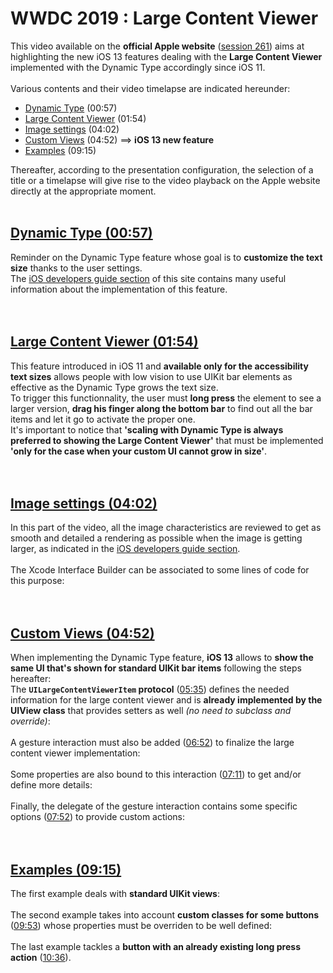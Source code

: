# WWDC 2019 : Large Content Viewer

<script>$(document).ready(function () {
    setBreadcrumb([{"label":"iOS","url":"mobile-ios.html"},
                   {"label":"WWDC","url":"dev-ios-wwdc.html"},
                   {"label":"2019 - Large Content Viewer"}
	]);
    addSubMenu([
        {"label":"Design criteria","url":"criteria-ios.html"}, 
        {"label":"Developers guide","url":"dev-ios.html"},
        {"label":"VoiceOver","url":"voiceover.html"},
        {"label":"WWDC","url":"dev-ios-wwdc.html"},
        {"label":"Tests","url":"criteria-ios-test.html"}
    ]);
});</script>

<span data-menuitem="mobile-ios"></span>

This video available on the **official Apple website** ([session 261](https://developer.apple.com/videos/play/wwdc2019/261/)) aims at highlighting the new iOS 13 features dealing with the **Large Content Viewer** implemented with the Dynamic Type accordingly since iOS 11.
</br><img style="max-width: 700px; height: auto;" alt="" src="./images/iOSdev/wwdc19-261.png" />
</br></br>Various contents and their video timelapse are indicated hereunder:

- [Dynamic Type](#DynamicType) (00:57)
- [Large Content Viewer](#LargeContentViewer) (01:54)
- [Image settings](#ImageSettings) (04:02)
- [Custom Views](#CustomViews) (04:52) ⟹ **iOS 13 new feature**
- [Examples](#Examples) (09:15)

Thereafter, according to the presentation configuration, the selection of a title or a timelapse will give rise to the video playback on the Apple website directly at the appropriate moment.
</br></br>
<a name="DynamicType"></a>
## [Dynamic Type (00:57)](https://developer.apple.com/videos/play/wwdc2019/261/?time=57)
Reminder on the Dynamic Type feature whose goal is to **customize the text size** thanks to the user settings.
</br><img style="max-width: 900px; height: auto;" alt="" src="./images/iOSdev/wwdc19-261-DynamicType.png" />
</br>The [iOS developers guide section](./dev-ios.html#text-size) of this site contains many useful information about the implementation of this feature.
</br></br></br>
<a name="LargeContentViewer"></a>
## [Large Content Viewer (01:54)](https://developer.apple.com/videos/play/wwdc2019/261/?time=114)
This feature introduced in iOS 11 and **available only for the accessibility text sizes** allows people with low vision to use UIKit bar elements as effective as the Dynamic Type grows the text size.
</br><img style="max-width: 350px; height: auto;" alt="" src="./images/iOSdev/wwdc19-261-LargeContentViewer_1.png" />
</br>To trigger this functionnality, the user must **long press** the element to see a larger version, **drag his finger along the bottom bar** to find out all the bar items and let it go to activate the proper one.
</br><img style="max-width: 900px; height: auto;" alt="" src="./images/iOSdev/wwdc19-261-LargeContentViewer_2.png" />
</br>It's important to notice that **'scaling with Dynamic Type is always preferred to showing the Large Content Viewer'** that must be implemented **'only for the case when your custom UI cannot grow in size'**.
</br></br></br>
<a name="ImageSettings"></a>
## [Image settings (04:02)](https://developer.apple.com/videos/play/wwdc2019/261/?time=242)
In this part of the video, all the image characteristics are reviewed to get as smooth and detailed a rendering as possible when the image is getting larger, as indicated in the [iOS developers guide section](./dev-ios.html#graphical-elements-size).
</br></br>The Xcode Interface Builder can be associated to some lines of code for this purpose:
</br><img style="max-width: 900px; height: auto;" alt="" src="./images/iOSdev/wwdc19-261-ImageSettings.png" />
</br></br></br>
<a name="CustomViews"></a>
## [Custom Views (04:52)](https://developer.apple.com/videos/play/wwdc2019/261/?time=292)
When implementing the Dynamic Type feature, **iOS 13** allows to **show the same UI that's shown for standard UIKit bar items** following the steps hereafter:
</br><img style="max-width: 650px; height: auto;" alt="" src="./images/iOSdev/wwdc19-261-CustomViews_1.png" />
</br>The **`UILargeContentViewerItem` protocol** (<a alt="Click to playback the video at the indicated time." href="https://developer.apple.com/videos/play/wwdc2019/261/?time=335">05:35</a>) defines the needed information for the large content viewer and is **already implemented by the UIView class** that provides setters as well *(no need to subclass and override)*:
</br><img style="max-width: 650px; height: auto;" alt="" src="./images/iOSdev/wwdc19-261-CustomViews_2.png" />
</br></br>A gesture interaction must also be added (<a alt="Click to playback the video at the indicated time." href="https://developer.apple.com/videos/play/wwdc2019/261/?time=412">06:52</a>) to finalize the large content viewer implementation:
</br><img style="max-width: 850px; height: auto;" alt="" src="./images/iOSdev/wwdc19-261-CustomViews_3.png" />
</br></br>Some properties are also bound to this interaction (<a alt="Click to playback the video at the indicated time." href="https://developer.apple.com/videos/play/wwdc2019/261/?time=431">07:11</a>) to get and/or define more details:
</br><img style="max-width: 750px; height: auto;" alt="" src="./images/iOSdev/wwdc19-261-CustomViews_4.png" />
</br></br>Finally, the delegate of the gesture interaction contains some specific options (<a alt="Click to playback the video at the indicated time." href="https://developer.apple.com/videos/play/wwdc2019/261/?time=472">07:52</a>) to provide custom actions:
</br><img style="max-width: 850px; height: auto;" alt="" src="./images/iOSdev/wwdc19-261-CustomViews_5.png" />
</br></br></br>
<a name="Examples"></a>
## [Examples (09:15)](https://developer.apple.com/videos/play/wwdc2019/261/?time=555)
The first example deals with **standard UIKit views**:
</br><img style="max-width: 600px; height: auto;" alt="" src="./images/iOSdev/wwdc19-261-Examples_1.png" />
</br></br>The second example takes into account **custom classes for some buttons** (<a alt="Click to playback the video at the indicated time." href="https://developer.apple.com/videos/play/wwdc2019/261/?time=593">09:53</a>) whose properties must be overriden to be well defined:
</br><img style="max-width: 600px; height: auto;" alt="" src="./images/iOSdev/wwdc19-261-Examples_2.png" />
</br></br>The last example tackles a **button with an already existing long press action** (<a alt="Click to playback the video at the indicated time." href="https://developer.apple.com/videos/play/wwdc2019/261/?time=636">10:36</a>).
</br></br></br>
<!--  This file is part of a11y-guidelines | Our vision of mobile & web accessibility guidelines and best practices, with valid/invalid examples.
 Copyright (C) 2016  Orange SA
 See the Creative Commons Legal Code Attribution-ShareAlike 3.0 Unported License for more details (LICENSE file). -->